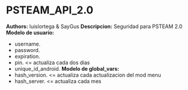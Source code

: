 # PSTEAM_API_2.0
**Authors:** luislortega & SayGus
**Descripcion:** Seguridad para PSTEAM 2.0
**Modelo de usuario:**
* username.
* password.
* expiration.
* pin.                    <= actualiza cada dos dias
* unique_id_android.
**Modelo de global_vars:**
* hash_version.           <= actualiza cada actualizacion del mod menu
* hash_server.            <= actualiza cada mes
